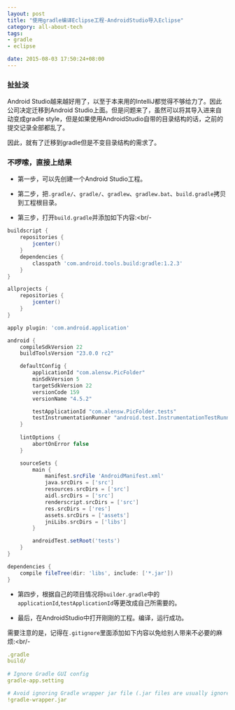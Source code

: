 ```yaml
---
layout: post
title: "使用gradle编译Eclipse工程-AndroidStudio导入Eclipse"
category: all-about-tech
tags: 
- gradle
- eclipse

date: 2015-08-03 17:50:24+08:00
--- 
```


### 扯扯淡

Android Studio越来越好用了，以至于本来用的IntelliJ都觉得不够给力了。因此公司决定迁移到Android Studio上面。但是问题来了，虽然可以将其导入进来自动变成gradle style，但是如果使用AndroidStudio自带的目录结构的话，之前的提交记录全部都乱了。

因此，就有了迁移到gradle但是不变目录结构的需求了。


### 不啰嗦，直接上结果

- 第一步，可以先创建一个Android Studio工程。

- 第二步，把`.gradle/`、`gradle/`、`gradlew`、`gradlew.bat`、`build.gradle`拷贝到工程根目录。

- 第三步，打开`build.gradle`并添加如下内容:<br/-

```groovy
buildscript {
    repositories {
        jcenter()
    }
    dependencies {
        classpath 'com.android.tools.build:gradle:1.2.3'
    }
}

allprojects {
    repositories {
        jcenter()
    }
}

apply plugin: 'com.android.application'

android {
    compileSdkVersion 22
    buildToolsVersion "23.0.0 rc2"

    defaultConfig {
        applicationId "com.alensw.PicFolder"
        minSdkVersion 5
        targetSdkVersion 22
        versionCode 159
        versionName "4.5.2"

        testApplicationId "com.alensw.PicFolder.tests"
        testInstrumentationRunner "android.test.InstrumentationTestRunner"
    }
    
    lintOptions {
        abortOnError false
    }

    sourceSets {
        main {
            manifest.srcFile 'AndroidManifest.xml'
            java.srcDirs = ['src']
            resources.srcDirs = ['src']
            aidl.srcDirs = ['src']
            renderscript.srcDirs = ['src']
            res.srcDirs = ['res']
            assets.srcDirs = ['assets']
            jniLibs.srcDirs = ['libs']
        }

        androidTest.setRoot('tests')
    }
}

dependencies {
    compile fileTree(dir: 'libs', include: ['*.jar'])
}
```

- 第四步，根据自己的项目情况将`builder.gradle`中的`applicationId`,`testApplicationId`等更改成自己所需要的。

- 最后，在AndroidStudio中打开刚刚的工程。编译，运行成功。

需要注意的是，记得在`.gitignore`里面添加如下内容以免给别人带来不必要的麻烦:<br/-

```yml
.gradle
build/
 
# Ignore Gradle GUI config
gradle-app.setting

# Avoid ignoring Gradle wrapper jar file (.jar files are usually ignored)
!gradle-wrapper.jar
```
